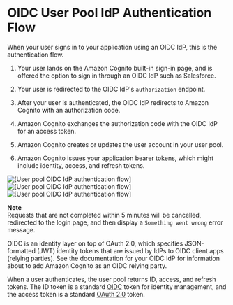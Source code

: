 # OIDC User Pool IdP Authentication Flow<a name="cognito-user-pools-oidc-flow"></a>

When your user signs in to your application using an OIDC IdP, this is the authentication flow\.

1.  Your user lands on the Amazon Cognito built\-in sign\-in page, and is offered the option to sign in through an OIDC IdP such as Salesforce\.

1.  Your user is redirected to the OIDC IdP's `authorization` endpoint\.

1. After your user is authenticated, the OIDC IdP redirects to Amazon Cognito with an authorization code\.

1.  Amazon Cognito exchanges the authorization code with the OIDC IdP for an access token\.

1. Amazon Cognito creates or updates the user account in your user pool\. 

1. Amazon Cognito issues your application bearer tokens, which might include identity, access, and refresh tokens\.

![\[User pool OIDC IdP authentication flow\]](http://docs.aws.amazon.com/cognito/latest/developerguide/)![\[User pool OIDC IdP authentication flow\]](http://docs.aws.amazon.com/cognito/latest/developerguide/)![\[User pool OIDC IdP authentication flow\]](http://docs.aws.amazon.com/cognito/latest/developerguide/)

**Note**  
Requests that are not completed within 5 minutes will be cancelled, redirected to the login page, and then display a `Something went wrong` error message\.

OIDC is an identity layer on top of OAuth 2\.0, which specifies JSON\-formatted \(JWT\) identity tokens that are issued by IdPs to OIDC client apps \(relying parties\)\. See the documentation for your OIDC IdP for information about to add Amazon Cognito as an OIDC relying party\.

When a user authenticates, the user pool returns ID, access, and refresh tokens\. The ID token is a standard [OIDC](http://openid.net/specs/openid-connect-core-1_0.html) token for identity management, and the access token is a standard [OAuth 2\.0](https://oauth.net/2/) token\.
